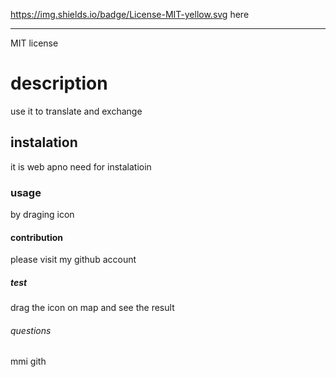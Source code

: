 
https://img.shields.io/badge/License-MIT-yellow.svg
here

<hr>


MIT license

# description
use it to translate and exchange

## instalation 
it is web apno need for instalatioin

### usage
by draging icon

#### contribution 
please visit my github account

##### test
drag the icon on map and see the result

###### questions
 mmi
 gith